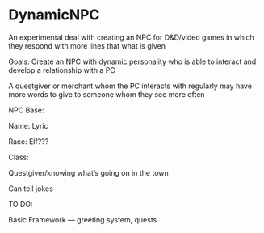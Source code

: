 # DynamicNPC
An experimental deal with creating an NPC for D&amp;D/video games in which they respond with more lines that what is given

Goals: Create an NPC with dynamic personality who is able to interact and develop a relationship with a PC

A questgiver or merchant whom the PC interacts with regularly may have more words to give to someone whom they see more often

NPC Base:

Name: Lyric

Race: Elf???

Class: 

Questgiver/knowing what’s going on in the town

Can tell jokes


TO DO:

Basic Framework — greeting system, quests
